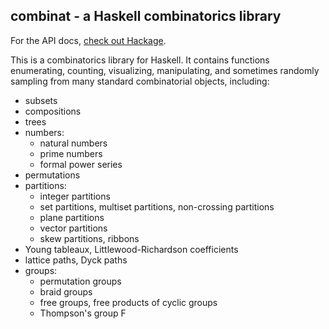combinat - a Haskell combinatorics library
------------------------------------------

For the API docs, [check out Hackage](https://hackage.haskell.org/package/combinat).

This is a combinatorics library for Haskell. It contains functions 
enumerating, counting, visualizing, manipulating, and sometimes randomly sampling 
from many standard combinatorial objects, including:

* subsets
* compositions
* trees
* numbers:
    * natural numbers
    * prime numbers
    * formal power series
* permutations
* partitions:
    * integer partitions
    * set partitions, multiset partitions, non-crossing partitions
    * plane partitions
    * vector partitions
    * skew partitions, ribbons
* Young tableaux, Littlewood-Richardson coefficients
* lattice paths, Dyck paths
* groups:
    * permutation groups
    * braid groups
    * free groups, free products of cyclic groups
    * Thompson's group F

